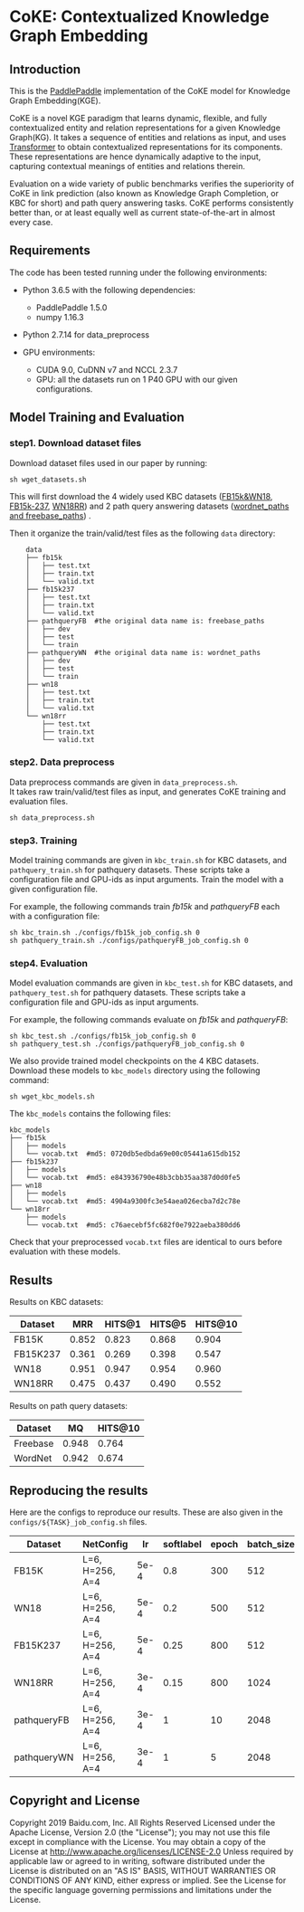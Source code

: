 # CoKE: Contextualized Knowledge Graph Embedding
## Introduction

This is the [PaddlePaddle](https://www.paddlepaddle.org.cn/) implementation of the CoKE model for Knowledge Graph Embedding(KGE).

CoKE is a novel KGE paradigm that learns dynamic, flexible, and fully contextualized entity and relation representations for a given Knowledge Graph(KG).
It takes a sequence of entities and relations as input, and uses [Transformer](https://arxiv.org/abs/1706.03762) to obtain contextualized representations for its components.
These representations are hence dynamically adaptive to the input, capturing contextual meanings of entities and relations therein.

Evaluation on a wide variety of public benchmarks verifies the superiority of CoKE in link prediction (also known as Knowledge Graph Completion, or KBC for short) and path query answering tasks.
CoKE performs consistently better than, or at least equally well as current state-of-the-art in almost every case.


## Requirements
The code has been tested running under the following environments:
- Python 3.6.5 with the following dependencies:
    -  PaddlePaddle 1.5.0
    -  numpy 1.16.3
- Python 2.7.14 for data_preprocess

- GPU environments:
    - CUDA 9.0, CuDNN v7 and NCCL 2.3.7
    - GPU: all the datasets run on 1 P40 GPU with our given configurations.  


## Model Training and Evaluation

### step1. Download dataset files
Download dataset files used in our paper by running:

```
sh wget_datasets.sh
```

This will first download the 4 widely used KBC datasets ([FB15k&WN18](http://papers.nips.cc/paper/5071-translating-embeddings-for-modeling-multi-relational-data.pdf),
[FB15k-237](https://www.aclweb.org/anthology/W15-4007/),
[WN18RR](https://arxiv.org/abs/1707.01476))
and 2 path query answering datasets ([wordnet_paths and freebase_paths](https://arxiv.org/abs/1506.01094)) .

Then it organize the train/valid/test files as the following `data` directory:

```
    data
    ├── fb15k
    │   ├── test.txt
    │   ├── train.txt
    │   └── valid.txt
    ├── fb15k237
    │   ├── test.txt
    │   ├── train.txt
    │   └── valid.txt
    ├── pathqueryFB  #the original data name is: freebase_paths
    │   ├── dev
    │   ├── test
    │   └── train
    ├── pathqueryWN  #the original data name is: wordnet_paths
    │   ├── dev
    │   ├── test
    │   └── train
    ├── wn18
    │   ├── test.txt
    │   ├── train.txt
    │   └── valid.txt
    └── wn18rr
        ├── test.txt
        ├── train.txt
        └── valid.txt
```

### step2. Data preprocess
Data preprocess commands are given in `data_preprocess.sh`.  
It takes raw train/valid/test files as input, and generates CoKE training and evaluation files.

```
sh data_preprocess.sh
```

### step3. Training

Model training commands are given in `kbc_train.sh` for KBC datasets, and `pathquery_train.sh` for pathquery datasets.
These scripts take a configuration file and GPU-ids as input arguments.
Train the model with a given configuration file.

For example, the following commands train *fb15k* and *pathqueryFB* each with a configuration file:

```
sh kbc_train.sh ./configs/fb15k_job_config.sh 0
sh pathquery_train.sh ./configs/pathqueryFB_job_config.sh 0
```


### step4. Evaluation
Model evaluation commands are given in `kbc_test.sh` for KBC datasets, and `pathquery_test.sh` for pathquery datasets.
These scripts take a configuration file and GPU-ids as input arguments.

For example, the following commands evaluate on *fb15k* and *pathqueryFB*:

```
sh kbc_test.sh ./configs/fb15k_job_config.sh 0
sh pathquery_test.sh ./configs/pathqueryFB_job_config.sh 0
```

We also provide trained model checkpoints on the 4 KBC datasets. Download these models to `kbc_models` directory using the following command:


```
sh wget_kbc_models.sh
```

The `kbc_models` contains the following files:

```
kbc_models
├── fb15k
│   ├── models
│   └── vocab.txt  #md5: 0720db5edbda69e00c05441a615db152
├── fb15k237
│   ├── models
│   └── vocab.txt  #md5: e843936790e48b3cbb35aa387d0d0fe5
├── wn18
│   ├── models
│   └── vocab.txt  #md5: 4904a9300fc3e54aea026ecba7d2c78e
└── wn18rr
    ├── models
    └── vocab.txt  #md5: c76aecebf5fc682f0e7922aeba380dd6
```

Check that your preprocessed `vocab.txt` files are identical to ours before evaluation with these models.


## Results
Results on KBC datasets:

|Dataset | MRR | HITS@1 |  HITS@5 | HITS@10 |
|---|---|---|---|---|
|FB15K | 0.852 | 0.823 |0.868 |    0.904 |
|FB15K237| 0.361 | 0.269 | 0.398 | 0.547 |
|WN18| 0.951 | 0.947 |0.954 | 0.960|
|WN18RR| 0.475 | 0.437 | 0.490 | 0.552 |

Results on path query datasets:

|Dataset | MQ | HITS@10 |
|---|---|---|
|Freebase | 0.948  | 0.764|
|WordNet |0.942 | 0.674 |

## Reproducing the results

Here are the configs to reproduce our results.
These are also given in the `configs/${TASK}_job_config.sh` files.

| Dataset | NetConfig | lr | softlabel | epoch | batch_size | dropout |
|---|---|---|---|---|---| ---|
|FB15K| L=6, H=256, A=4| 5e-4 | 0.8 | 300 | 512| 0.1 |
|WN18| L=6, H=256, A=4| 5e-4| 0.2 | 500 | 512 | 0.1 |
|FB15K237| L=6, H=256, A=4| 5e-4| 0.25 | 800 | 512 | 0.5 |
|WN18RR| L=6, H=256, A=4|3e-4 | 0.15 | 800 | 1024 | 0.1 |
|pathqueryFB | L=6, H=256, A=4 | 3e-4 | 1 | 10 | 2048 | 0.1 |
|pathqueryWN | L=6, H=256, A=4 | 3e-4 | 1 | 5 | 2048 | 0.1 |


## Copyright and License
Copyright 2019 Baidu.com, Inc. All Rights Reserved Licensed under the Apache License, Version 2.0 (the "License"); you may not use this file except in compliance with the License. You may obtain a copy of the License at http://www.apache.org/licenses/LICENSE-2.0 Unless required by applicable law or agreed to in writing, software distributed under the License is distributed on an "AS IS" BASIS, WITHOUT WARRANTIES OR CONDITIONS OF ANY KIND, either express or implied. See the License for the specific language governing permissions and limitations under the License.
